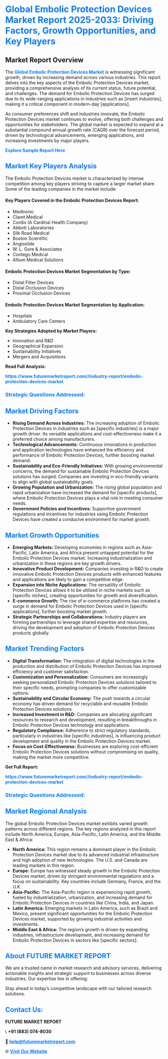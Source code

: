 <h1 style="color: #007BFF;">Global Embolic Protection Devices Market Report 2025-2033: Driving Factors, Growth Opportunities, and Key Players</h1>

<section id="overview">
<h2>Market Report Overview</h2>
<p>The <a href="https://www.futuremarketreport.com//industry-report/embolic-protection-devices-market" style="color: #007BFF; text-decoration: none;"><strong>Global Embolic Protection Devices Market</strong></a> is witnessing significant growth, driven by increasing demand across various industries. This report delves into the key aspects of the Embolic Protection Devices market, providing a comprehensive analysis of its current status, future potential, and challenges. The demand for Embolic Protection Devices has surged due to its wide-ranging applications in industries such as [insert industries], making it a critical component in modern-day [applications].</p>
<p>As consumer preferences shift and industries innovate, the Embolic Protection Devices market continues to evolve, offering both challenges and opportunities for stakeholders. The global market is expected to expand at a substantial compound annual growth rate (CAGR) over the forecast period, driven by technological advancements, emerging applications, and increasing investments by major players.</p>
</section>

<section id="overview">
<p><a href="https://www.futuremarketreport.com//request-sample/reportId=64714" style="color: #007BFF; text-decoration: none;"><strong>Explore Sample Report Here</strong></a></p>
</section>

<section id="key-players">
<h2 style="color: #007BFF;">Market Key Players Analysis</h2>
<p>The Embolic Protection Devices market is characterized by intense competition among key players striving to capture a larger market share. Some of the leading companies in the market include:</p>
<h4>Key Players Covered in the Embolic Protection Devices Report:</h4>
<ul><li>Medtronic</li><li>Claret Medical</li><li>Cordis (A Cardinal Health Company)</li><li>Abbott Laboratories</li><li>Silk Road Medical</li><li>Boston Scientific</li><li>Angioslide</li><li>W. L. Gore &amp; Associates</li><li>Contego Medical</li><li>Allium Medical Solutions</li></ul>
<h4>Embolic Protection Devices Market Segmentation by Type:</h4>
<ul><li>Distal Filter Devices</li><li>Distal Occlusion Devices</li><li>Proximal Occlusion Devices</li></ul>

<h4>Embolic Protection Devices Market Segmentation by Application:</h4>
<ul><li>Hospitals</li><li>Ambulatory Care Centers</li></ul>
<p><strong>Key Strategies Adopted by Market Players:</strong></p>
<ul>
<li>Innovation and R&D</li>
<li>Geographical Expansion</li>
<li>Sustainability Initiatives</li>
<li>Mergers and Acquisitions</li>
</ul>
</section>

<section>
<p><strong>Read Full Analysis: </strong></p><a href="https://www.futuremarketreport.com//industry-report/embolic-protection-devices-market" style="color: #007BFF; text-decoration: none;"><strong>https://www.futuremarketreport.com//industry-report/embolic-protection-devices-market</strong></a>
<h3 style="color: #007BFF;">Strategic Questions Addressed:</h3>
</section>

<section id="driving-factors">
<h2 style="color: #007BFF;">Market Driving Factors</h2>
<ul>
<li><strong>Rising Demand Across Industries:</strong> The increasing adoption of Embolic Protection Devices in industries such as [specific industries] is a major growth driver. Its versatile applications and cost-effectiveness make it a preferred choice among manufacturers.</li>
<li><strong>Technological Advancements:</strong> Continuous innovations in production and application technologies have enhanced the efficiency and performance of Embolic Protection Devices, further boosting market demand.</li>
<li><strong>Sustainability and Eco-Friendly Initiatives:</strong> With growing environmental concerns, the demand for sustainable Embolic Protection Devices solutions has surged. Companies are investing in eco-friendly variants to align with global sustainability goals.</li>
<li><strong>Growing Population and Urbanization:</strong> The rising global population and rapid urbanization have increased the demand for [specific products], where Embolic Protection Devices plays a vital role in meeting consumer needs.</li>
<li><strong>Government Policies and Incentives:</strong> Supportive government regulations and incentives for industries using Embolic Protection Devices have created a conducive environment for market growth.</li>
</ul>
</section>

<section id="growth-opportunities">
<h2 style="color: #007BFF;">Market Growth Opportunities</h2>
<ul>
<li><strong>Emerging Markets:</strong> Developing economies in regions such as Asia-Pacific, Latin America, and Africa present untapped potential for the Embolic Protection Devices market. Increasing industrialization and urbanization in these regions are key growth drivers.</li>
<li><strong>Innovative Product Development:</strong> Companies investing in R&D to create innovative Embolic Protection Devices products with enhanced features and applications are likely to gain a competitive edge.</li>
<li><strong>Expansion into Niche Applications:</strong> The versatility of Embolic Protection Devices allows it to be utilized in niche markets such as [specific niches], creating opportunities for growth and diversification.</li>
<li><strong>E-commerce Growth:</strong> The rise of e-commerce platforms has created a surge in demand for Embolic Protection Devices used in [specific applications], further boosting market growth.</li>
<li><strong>Strategic Partnerships and Collaborations:</strong> Industry players are forming partnerships to leverage shared expertise and resources, driving the development and adoption of Embolic Protection Devices products globally.</li>
</ul>
</section>

<section id="trending-factors">
<h2 style="color: #007BFF;">Market Trending Factors</h2>
<ul>
<li><strong>Digital Transformation:</strong> The integration of digital technologies in the production and distribution of Embolic Protection Devices has improved efficiency and customer satisfaction.</li>
<li><strong>Customization and Personalization:</strong> Consumers are increasingly seeking personalized Embolic Protection Devices solutions tailored to their specific needs, prompting companies to offer customizable options.</li>
<li><strong>Sustainability and Circular Economy:</strong> The push towards a circular economy has driven demand for recyclable and reusable Embolic Protection Devices solutions.</li>
<li><strong>Increased Investment in R&D:</strong> Companies are allocating significant resources to research and development, resulting in breakthroughs in Embolic Protection Devices technology and applications.</li>
<li><strong>Regulatory Compliance:</strong> Adherence to strict regulatory standards, particularly in industries like [specific industries], is influencing product development and quality in the Embolic Protection Devices market.</li>
<li><strong>Focus on Cost-Effectiveness:</strong> Businesses are exploring cost-efficient Embolic Protection Devices solutions without compromising on quality, making the market more competitive.</li>
</ul>
</section>

<section>
<p><strong>Get Full Report: </strong></p><a href="https://www.futuremarketreport.com//industry-report/embolic-protection-devices-market" style="color: #007BFF; text-decoration: none;"><strong>https://www.futuremarketreport.com//industry-report/embolic-protection-devices-market</strong></a>
<h3 style="color: #007BFF;">Strategic Questions Addressed:</h3>
</section>


<section id="regional-analysis">
<h2 style="color: #007BFF;">Market Regional Analysis</h2>
<p>The global Embolic Protection Devices market exhibits varied growth patterns across different regions. The key regions analyzed in this report include North America, Europe, Asia-Pacific, Latin America, and the Middle East & Africa:</p>
<ul>
<li><strong>North America:</strong> This region remains a dominant player in the Embolic Protection Devices market due to its advanced industrial infrastructure and high adoption of new technologies. The U.S. and Canada are leading markets in this region.</li>
<li><strong>Europe:</strong> Europe has witnessed steady growth in the Embolic Protection Devices market, driven by stringent environmental regulations and a focus on sustainability. Key countries include Germany, France, and the U.K.</li>
<li><strong>Asia-Pacific:</strong> The Asia-Pacific region is experiencing rapid growth, fueled by industrialization, urbanization, and increasing demand for Embolic Protection Devices in countries like China, India, and Japan.</li>
<li><strong>Latin America:</strong> Emerging markets in Latin America, such as Brazil and Mexico, present significant opportunities for the Embolic Protection Devices market, supported by growing industrial activities and investments.</li>
<li><strong>Middle East & Africa:</strong> The region’s growth is driven by expanding industries, infrastructure development, and increasing demand for Embolic Protection Devices in sectors like [specific sectors].</li>
</ul>
</section>

<footer>
<h2 style="color: #007BFF;">About FUTURE MARKET REPORT</h2>
<p>We are a trusted name in market research and advisory services, delivering actionable insights and strategic support to businesses across diverse industries. Our expertise lies in offering:</p>

<p>Stay ahead in today’s competitive landscape with our tailored research solutions.</p>

<h2 style="color: #007BFF;">Contact Us:</h2>
<p><strong>FUTURE MARKET REPORT</strong></p>
<p>📞 <strong>+91 (883) 074-8030</strong></p>
<p>📧 <strong><a href="mailto:help@futuremarketreport.com" style="color: #007BFF;">help@futuremarketreport.com</a></strong></p>
<p>🌐 <strong><a href="https://www.futuremarketreport.com/" style="color: #007BFF;">Visit Our Website</a></strong></p>
</footer>
